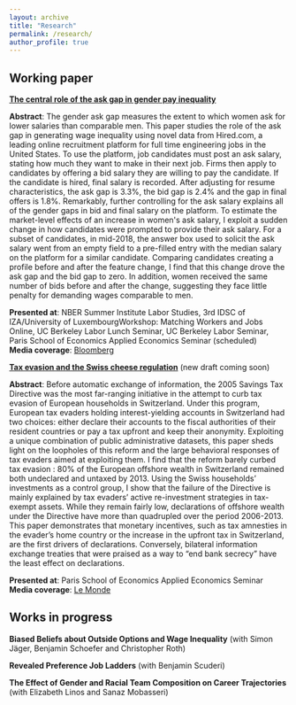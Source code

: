 ```yaml
---
layout: archive
title: "Research"
permalink: /research/
author_profile: true
---
```


## Working paper

[**The central role of the ask gap in gender pay inequality**](/files/Roussille_askgap.pdf) <br/>

<!--- (/files/jmp.pdf) --->

**Abstract**: The gender ask gap measures the extent to which women ask for lower salaries than comparable men. This paper studies the role of the ask gap in generating wage inequality using novel data from Hired.com, a leading online recruitment platform for full time engineering jobs in the United States. To use the platform, job candidates must post an ask salary, stating how much they want to make in their next job. Firms then apply to candidates by offering a bid salary they are willing to pay the candidate. If the candidate is hired, final salary is recorded. After adjusting for resume characteristics, the ask gap is 3.3%, the bid gap is 2.4% and the gap in final offers is 1.8%. Remarkably, further controlling for the ask salary explains all of the gender gaps in bid and final salary on the platform. To estimate the market-level effects of an increase in women's ask salary, I exploit a sudden change in how candidates were prompted to provide their ask salary. For a subset of candidates, in mid-2018, the answer box used to solicit the ask salary went from an empty field to a pre-filled entry with the median salary on the platform for a similar candidate. Comparing candidates creating a profile before and after the feature change, I find that this change drove the ask gap and the bid gap to zero. In addition, women received the same number of bids before and after the change, suggesting they face little penalty for demanding wages comparable to men. <br/>

**Presented at**: NBER Summer Institute Labor Studies, 3rd IDSC of IZA/University of LuxembourgWorkshop: Matching Workers and Jobs Online, UC Berkeley Labor Lunch Seminar, UC Berkeley Labor Seminar, Paris School of Economics Applied Economics Seminar (scheduled) <br/>
**Media coverage**: [Bloomberg](https://www.bloomberg.com/news/newsletters/2020-08-27/bloomberg-equality-one-easy-way-to-close-the-gender-pay-gap)  <br/>


[**Tax evasion and the Swiss cheese regulation**](http://piketty.pse.ens.fr/files/Rousille2015.pdf) (new draft coming soon) <br/>

**Abstract**: Before automatic exchange of information, the 2005 Savings Tax Directive was the most far-ranging initiative in the attempt to curb tax evasion of European households in Switzerland. Under this program, European tax evaders holding interest-yielding accounts in Switzerland had two choices: either declare their accounts to the fiscal authorities of their resident countries or pay a tax upfront and keep their anonymity. Exploiting a unique combination of public administrative datasets, this paper sheds light on the loopholes of this reform and the large behavioral responses of tax evaders aimed at exploiting them. I find that the reform barely curbed tax evasion : 80% of the European offshore wealth in Switzerland remained both undeclared and untaxed by 2013. Using the Swiss households’ investments as a control group, I show that the failure of the Directive is mainly explained by tax evaders’ active re-investment strategies in tax-exempt assets. While they remain fairly low, declarations of offshore wealth under the Directive have more than quadrupled over the period 2006-2013. This paper demonstrates that monetary incentives, such as tax amnesties in the evader’s home country or the increase in the upfront tax in Switzerland, are the first drivers of declarations. Conversely, bilateral information exchange treaties that were praised as a way to “end bank secrecy” have the least effect on declarations. <br/>

**Presented at**: Paris School of Economics Applied Economics Seminar <br/>
**Media coverage**: [Le Monde](https://www.lemonde.fr/crise-de-l-euro/article/2015/09/22/taxer-les-avoirs-grecs-caches-dans-les-centres-offshore-plutot-que-privatiser_4767278_1656955.html)

## Works in progress  
  **Biased Beliefs about Outside Options and Wage Inequality** (with Simon Jäger, Benjamin Schoefer and Christopher Roth)   <br/>
  
  **Revealed Preference Job Ladders** (with Benjamin Scuderi)  <br/>
  
  **The Effect of Gender and Racial Team Composition on Career Trajectories** (with Elizabeth Linos and Sanaz Mobasseri)  

